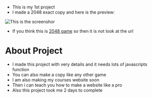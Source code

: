 - This is my 1st project
- I made a 2048 exact copy and here is the preview:

  
![This is the screenshor](https://github.com/user-attachments/assets/82cba655-6eae-4e43-8c0e-8bde637b2662)

- If you think this is [2048 game](2048.io) so then it is not look at the url

# About Project
- I made this project with very details and it needs lots of javascripts function
- You can also make a copy like any other game
- I am also making my courses website soon
- Then i can teach you how to make a website like a pro
- Also this project took me 2 days to complete
